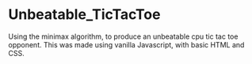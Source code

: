 # Unbeatable_TicTacToe
Using the minimax algorithm, to produce an unbeatable cpu tic tac toe opponent. This was made using vanilla Javascript, with basic  HTML and CSS.
